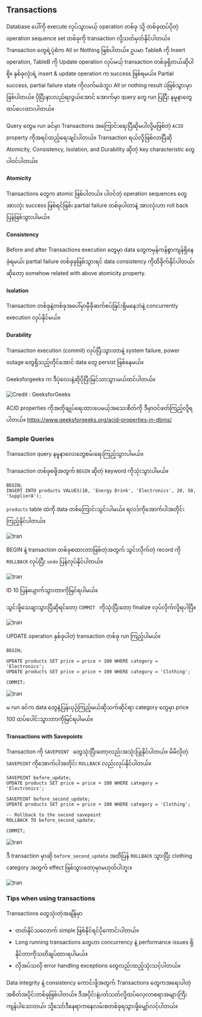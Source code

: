 ## Transactions

Database ပေါ်ကို execute လုပ်သွားမယ့် operation တစ်ခု သို့ တစ်ခုထပ်ပိုတဲ့ operation sequence set တစ်ခုကို transaction လို့သတ်မှတ်နိုင်ပါတယ်။ Transaction တွေရဲ့ပုံစံက All or Nothing ဖြစ်ပါတယ်။ ဥပမာ TableA ကို Insert operation, TableB ကို Update operation လုပ်မယ့် transaction တစ်ခုရှိတယ်ဆိုပါစို့။ နှစ်ခုလုံးရဲ့ insert & update operation က success ဖြစ်ရမယ်။ Partial success, partial failure state ကိုလက်မခံဘူး၊ All or nothing result ပဲဖြစ်သွားမှာဖြစ်ပါတယ်။ ပိုပြီးနားလည်ရလွယ်အောင် အောက်မှာ query တွေ run ပြပြီး နမူနာတွေထပ်ပေးထားပါတယ်။

Query တွေမ run ခင်မှာ Transactions အကြောင်းရေးပြီဆိုမပါလို့မဖြစ်တဲ့ `ACID` property ကိုအရင်ထည့်ရေးချင်ပါတယ်။ Transaction ရယ်လို့ဖြစ်လာပြီဆို Atomicity, Consistency, Isolation, and Durability ဆိုတဲ့ key characteristic တွေပါဝင်ပါတယ်။

#### Atomicity
Transactions တွေက atomic ဖြစ်ပါတယ်။ ပါဝင်တဲ့ operation sequences တွေအားလုံး success ဖြစ်ရင်ဖြစ်၊ partial failure တစ်ခုပါတာနဲ့ အားလုံးဟာ roll back ပြန်ဖြစ်သွားပါမယ်။

#### Consistency
Before and after Transactions execution တွေမှာ data တွေကမှန်ကန်စွာကျန်ရှိနေခဲ့ရမယ်၊ partial failure တစ်ခုခုဖြစ်သွားရင် data consistency ကိုထိခိုက်နိုင်ပါတယ်၊ ဆိုတော့ somehow related with above atomicity property.

#### Isolation
Transaction တစ်ခုနဲ့တစ်ခုအပေါ်မှာမှီခိုဆက်စပ်ခြင်းရှိမနေဘဲနဲ့ concurrently execution လုပ်နိုင်မယ်။

#### Durability
Transaction execution (commit) လုပ်ပြီးသွားတာနဲ့ system failure, power outage တွေရှိသည့်တိုင်အောင် data တွေ persist ဖြစ်နေမယ်။

Geeksforgeeks က ဒီပုံလေးနဲ့ဆိုပိုပြီးမြင်သာသွားမယ်ထင်ပါတယ်။

![Credit : GeeksforGeeks](https://raw.githubusercontent.com/HlaingTinHtun/SQL-101/main/assets/queries/tran/tr8.png)

ACID properties ကိုအတိုချုပ်ရေးထားပေမယ့်အသေးစိတ်ကို ဒီမှာဝင်ဖတ်ကြည့်လို့ရပါတယ်။
https://www.geeksforgeeks.org/acid-properties-in-dbms/

### Sample Queries

Transaction query နမူနာလေးတွေစမ်းရေးကြည့်သွားပါမယ်။

Transaction တစ်ခုစဖို့အတွက် `BEGIN` ဆိုတဲ့ keyword ကိုသုံးသွားပါမယ်။
```
BEGIN;
INSERT INTO products VALUES(10, 'Energy Drink', 'Electronics', 20, 50, 'SupplierA');
```
`products` table ထဲကို data တစ်ကြောင်းသွင်းပါမယ်။ ရလဒ်ကိုအောက်ပါအတိုင်းကြည့်နိုင်ပါတယ်။

![tran](https://raw.githubusercontent.com/HlaingTinHtun/SQL-101/main/assets/queries/tran/tr1.png)

BEGIN နဲ့ transaction တစ်ခုစထားတာဖြစ်တဲ့အတွက် သွင်းလိုက်တဲ့ record ကို `ROLLBACK` လုပ်ပြီး `undo` ပြန်လုပ်နိုင်ပါတယ်။

![tran](https://raw.githubusercontent.com/HlaingTinHtun/SQL-101/main/assets/queries/tran/tr2.png)

ID 10 ပြန်ပျောက်သွားတာကိုမြင်ရပါမယ်။

သွင်းဖို့သေချာသွားပြီဆိုရင်တော့ `COMMIT ` ကိုသုံးပြီးတော့ finalize လုပ်လိုက်လို့ရပါပြီ။

![tran](https://raw.githubusercontent.com/HlaingTinHtun/SQL-101/main/assets/queries/tran/tr3.png)

UPDATE operation နှစ်ခုပါတဲ့ transaction တစ်ခု run ကြည့်ပါမယ်။
```
BEGIN;

UPDATE products SET price = price + 100 WHERE category = 'Electronics';
UPDATE products SET price = price + 100 WHERE category = 'Clothing';

COMMIT;
```
![tran](https://raw.githubusercontent.com/HlaingTinHtun/SQL-101/main/assets/queries/tran/tr4.png)

မ run ခင်က data တွေနဲ့ပြန်ယှဉ်ကြည့်မယ်ဆိုသက်ဆိုင်ရာ category တွေမှာ price 100 ထပ်ပေါင်းသွားတာကိုမြင်ရပါမယ်။

#### Transactions with Savepoints

Transaction ကို `SAVEPOINT ` တွေသုံးပြီးတော့လည်းအသုံးပြုနိုင်ပါတယ်။ မိမိလိုတဲ့ `SAVEPOINT` ကိုအောက်ပါအတိုင်း `ROLLBACK` လည်းလုပ်နိုင်ပါတယ်။

```
SAVEPOINT before_update;
UPDATE products SET price = price + 100 WHERE category = 'Electronics';

SAVEPOINT before_second_update;
UPDATE products SET price = price + 100 WHERE category = 'Clothing';

-- Rollback to the second savepoint
ROLLBACK TO before_second_update;

COMMIT;
```
![tran](https://raw.githubusercontent.com/HlaingTinHtun/SQL-101/main/assets/queries/tran/tr6.png)

ဒီ transaction မှာဆို `before_second_update`  အထိပြန် `ROLLBACK` သွားပြီး clothing category အတွက် effect ဖြစ်သွားတော့မှာမဟုတ်ပါဘူး။

![tran](https://raw.githubusercontent.com/HlaingTinHtun/SQL-101/main/assets/queries/tran/tr7.png)

### Tips when using transactions
Transactions တွေသုံးတဲ့အချိန်မှာ
-	တတ်နိုင်သလောက် simple ဖြစ်နိုင်ရင်ပိုကောင်းပါတယ်။
-	Long running transactions တွေဟာ concurrency နဲ့ performance issues ရှိနိုင်တာကိုသတိချပ်ထားရပါမယ်။
-	လိုအပ်သလို error handling exceptions တွေလည်းထည့်သုံးသင့်ပါတယ်။

Data integrity နဲ့ consistency ကောင်းဖို့အတွက် Transactions တွေကအရေးပါတဲ့အစိတ်အပိုင်းတစ်ခုဖြစ်ပါတယ်။ ဒီအပိုင်းနဲ့ပတ်သတ်လို့ထပ်လေ့လာစရာအများကြီးကျန်ပါသေးတယ်၊ သို့သော်ဒီနေရာကနေလမ်းစတစ်ခုရသွားဖို့မျှော်လင့်ပါတယ်။
